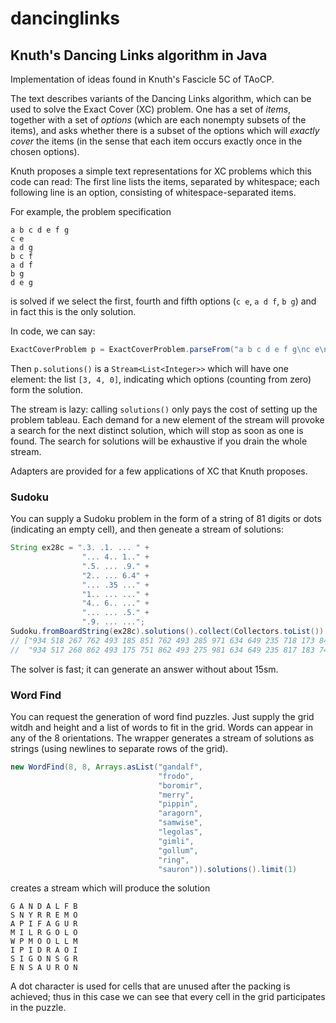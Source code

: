# dancinglinks
## Knuth's Dancing Links algorithm in Java

Implementation of ideas found in Knuth's Fascicle 5C of TAoCP.

The text describes variants of the Dancing Links algorithm, which can be used to solve the
Exact Cover (XC) problem. One has a set of *items*, together with a set of *options* (which are 
each nonempty subsets of the items), and asks whether there is a subset of the options which
will *exactly cover* the items (in the sense that each item occurs exactly once in the 
chosen options).

Knuth proposes a simple text representations for XC problems which this code can read:
The first line lists the items, separated by whitespace; each following line is an option,
consisting of whitespace-separated items.

For example, the problem specification

```
a b c d e f g
c e
a d g
b c f 
a d f
b g 
d e g
```

is solved if we select the first, fourth and fifth options (`c e`, `a d f`, `b g`) and in 
fact this is the only solution.

In code, we can say:

```java
ExactCoverProblem p = ExactCoverProblem.parseFrom("a b c d e f g\nc e\na d g\nb c f\na d f\nb g\nd e g");
```

Then `p.solutions()` is a `Stream<List<Integer>>` which will have one element: the list `[3, 4, 0]`, 
indicating which options (counting from zero) form the solution.

The stream is lazy: calling `solutions()` only pays the cost of setting up the problem tableau. 
Each demand for a new element of the stream will provoke a search for the next distinct solution,
which will stop as soon as one is found. The search for solutions will be exhaustive if you drain
the whole stream.

Adapters are provided for a few applications of XC that Knuth proposes.

### Sudoku

You can supply a Sudoku problem in the form of a string of 81 digits or dots (indicating an empty
cell), and then geneate a stream of solutions:

```java
String ex28c = ".3. .1. ... " +
                "... 4.. 1.." +
                ".5. ... .9." +
                "2.. ... 6.4" +
                "... .35 ..." +
                "1.. ... ..." +
                "4.. 6.. ..." +
                "... ... .5." +
                ".9. ... ...";
Sudoku.fromBoardString(ex28c).solutions().collect(Collectors.toList())                
// ["934 518 267 762 493 185 851 762 493 285 971 634 649 235 718 173 846 529 418 659 372 327 184 956 596 327 841 ",
//  "934 517 268 862 493 175 751 862 493 275 981 634 649 235 817 183 746 529 417 659 382 328 174 956 596 328 741 "]
```

The solver is fast; it can generate an answer without about 15sm.

### Word Find

You can request the generation of word find puzzles. Just supply the grid witdh and height and 
a list of words to fit in the grid. Words can appear in any of the 8 orientations. The wrapper
generates a stream of solutions as strings (using newlines to separate rows of the grid).

```java
new WordFind(8, 8, Arrays.asList("gandalf", 
                                 "frodo", 
                                 "boromir", 
                                 "merry", 
                                 "pippin", 
                                 "aragorn", 
                                 "samwise", 
                                 "legolas", 
                                 "gimli", 
                                 "gollum", 
                                 "ring", 
                                 "sauron")).solutions().limit(1)
```
creates a stream which will produce the solution
```
G A N D A L F B
S N Y R R E M O
A P I F A G U R
M I L R G O L O
W P M O O L L M
I P I D R A O I
S I G O N S G R
E N S A U R O N
```
A dot character is used for cells that are unused after the packing is achieved; thus in this case we
can see that every cell in the grid participates in the puzzle.

